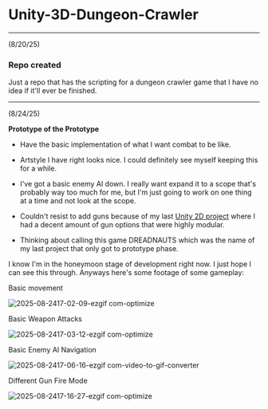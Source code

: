 # Unity-3D-Dungeon-Crawler

_________________________________________________________________________
(8/20/25)

### Repo created

Just a repo that has the scripting for a dungeon crawler game that I have no idea if it'll ever be finished.


_________________________________________________________________________
(8/24/25)

**Prototype of the Prototype**

- Have the basic implementation of what I want combat to be like.

- Artstyle I have right looks nice. I could definitely see myself keeping this for a while.

- I've got a basic enemy AI down. I really want expand it to a scope that's probably way too much for me, but I'm just going to work on one thing at a time and not look at the scope.

- Couldn't resist to add guns because of my last [Unity 2D project](https://github.com/BrandonLeho/2D-Dungeon-Crawler) where I had a decent amount of gun options that were highly modular.

- Thinking about calling this game DREADNAUTS which was the name of my last project that only got to prototype phase.

I know I'm in the honeymoon stage of development right now. I just hope I can see this through. Anyways here's some footage of some gameplay:

Basic movement

![2025-08-2417-02-09-ezgif com-optimize](https://github.com/user-attachments/assets/a51e53b1-0e8b-481e-b4b8-f046a7023e41)

Basic Weapon Attacks

![2025-08-2417-03-12-ezgif com-optimize](https://github.com/user-attachments/assets/4f70e568-7970-419b-8978-87f7e3fc7c37)

Basic Enemy AI Navigation

![2025-08-2417-06-16-ezgif com-video-to-gif-converter](https://github.com/user-attachments/assets/af1a85f8-772b-4bd0-9c75-6014bac40e73)

Different Gun Fire Mode

![2025-08-2417-16-27-ezgif com-optimize](https://github.com/user-attachments/assets/42256501-06bf-4a79-a2dc-d560ecce273e)
